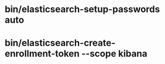 # bin/elasticsearch-setup-passwords auto
# bin/elasticsearch-create-enrollment-token --scope kibana

<!-- Changed password for user apm_system
PASSWORD apm_system = SyGGipdnfPYnNoU2psMw

Changed password for user kibana_system
PASSWORD kibana_system = 1J3FKkZYV41MrC1CIHnw

Changed password for user kibana
PASSWORD kibana = 1J3FKkZYV41MrC1CIHnw

Changed password for user logstash_system
PASSWORD logstash_system = beAiCrXzP5jRwdhaEhqw

Changed password for user beats_system
PASSWORD beats_system = bBQTPtolHB9WxWFc5aYY

Changed password for user remote_monitoring_user
PASSWORD remote_monitoring_user = T0T20G5an9HjubSXzbuQ

Changed password for user elastic
PASSWORD elastic = iJYmm7CVlLxYSaTZRqmC -->